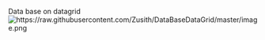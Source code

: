 Data base on datagrid
<img source = "https://raw.githubusercontent.com/Zusith/DataBaseDataGrid/master/image.png" alt = "https://raw.githubusercontent.com/Zusith/DataBaseDataGrid/master/image.png">
